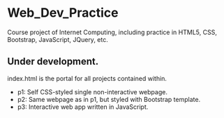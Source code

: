 # Web_Dev_Practice
Course project of Internet Computing, including practice in HTML5, CSS, Bootstrap, JavaScript, JQuery, etc.

## Under development.

index.html is the portal for all projects contained within.

* p1: Self CSS-styled single non-interactive webpage.
* p2: Same webpage as in p1, but styled with Bootstrap template.
* p3: Interactive web app written in JavaScript.
